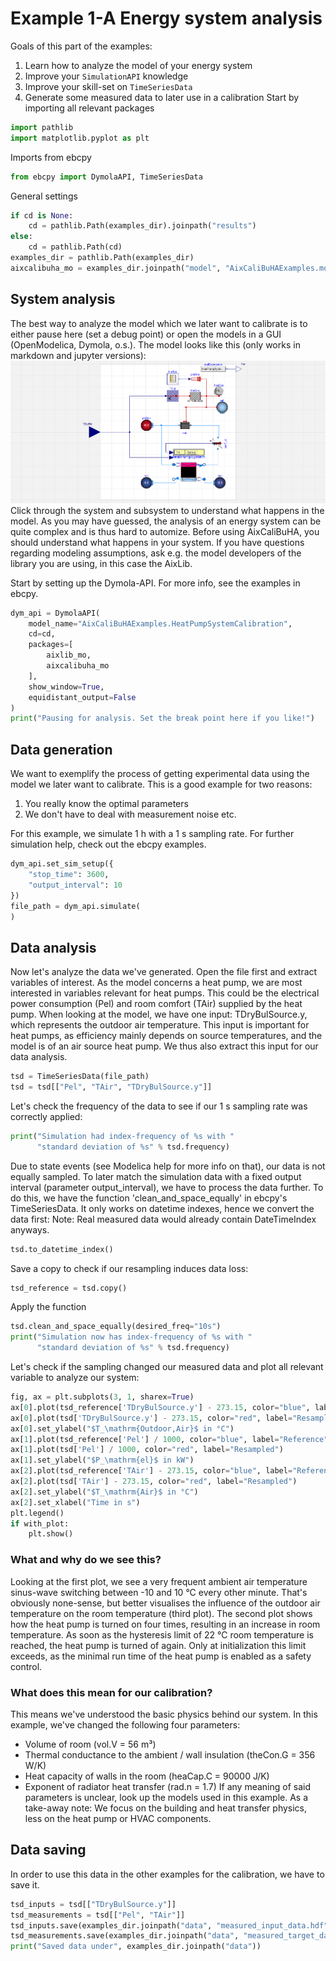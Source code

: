  # Example 1-A Energy system analysis
 Goals of this part of the examples:
 1. Learn how to analyze the model of your energy system
 2. Improve your `SimulationAPI` knowledge
 3. Improve your skill-set on `TimeSeriesData`
 4. Generate some measured data to later use in a calibration
 Start by importing all relevant packages
```python
import pathlib
import matplotlib.pyplot as plt
```
 Imports from ebcpy
```python
from ebcpy import DymolaAPI, TimeSeriesData
```
 General settings
```python
if cd is None:
    cd = pathlib.Path(examples_dir).joinpath("results")
else:
    cd = pathlib.Path(cd)
examples_dir = pathlib.Path(examples_dir)
aixcalibuha_mo = examples_dir.joinpath("model", "AixCaliBuHAExamples.mo")
```
 ## System analysis
 The best way to analyze the model which we later want to calibrate
 is to either pause here (set a debug point) or open the models in a GUI (OpenModelica, Dymola, o.s.).
 The model looks like this (only works in markdown and jupyter versions): ![img.png](../data/img_A.png)
 Click through the system and subsystem to understand what happens in the model.
 As you may have guessed, the analysis of an energy system can be quite complex
 and is thus hard to automize. Before using AixCaliBuHA, you should understand
 what happens in your system. If you have questions regarding modeling assumptions,
 ask e.g. the model developers of the library you are using,
 in this case the AixLib.

 Start by setting up the Dymola-API. For more info, see the examples in ebcpy.
```python
dym_api = DymolaAPI(
    model_name="AixCaliBuHAExamples.HeatPumpSystemCalibration",
    cd=cd,
    packages=[
        aixlib_mo,
        aixcalibuha_mo
    ],
    show_window=True,
    equidistant_output=False
)
print("Pausing for analysis. Set the break point here if you like!")
```
 ## Data generation
 We want to exemplify the process of getting experimental data using
 the model we later want to calibrate.
 This is a good example for two reasons:
 1. You really know the optimal parameters
 2. We don't have to deal with measurement noise etc.

 For this example, we simulate 1 h with a 1 s sampling rate.
 For further simulation help, check out the ebcpy examples.
```python
dym_api.set_sim_setup({
    "stop_time": 3600,
    "output_interval": 10
})
file_path = dym_api.simulate(
)
```
 ## Data analysis
 Now let's analyze the data we've generated.
 Open the file first and extract variables of interest.
 As the model concerns a heat pump, we are most interested in
 variables relevant for heat pumps. This could be the
 electrical power consumption (Pel) and room comfort (TAir)
 supplied by the heat pump.
 When looking at the model, we have one input:
 TDryBulSource.y, which represents the outdoor air temperature.
 This input is important for heat pumps, as efficiency mainly depends
 on source temperatures, and the model is of an air source heat pump.
 We thus also extract this input for our data analysis.
```python
tsd = TimeSeriesData(file_path)
tsd = tsd[["Pel", "TAir", "TDryBulSource.y"]]
```
 Let's check the frequency of the data to see if our 1 s sampling rate
 was correctly applied:
```python
print("Simulation had index-frequency of %s with "
      "standard deviation of %s" % tsd.frequency)
```
 Due to state events (see Modelica help for more info on that),
 our data is not equally sampled.
 To later match the simulation data with a fixed output interval (parameter output_interval),
 we have to process the data further.
 To do this, we have the function 'clean_and_space_equally' in ebcpy's TimeSeriesData.
 It only works on datetime indexes, hence we convert the data first:
 Note: Real measured data would already contain DateTimeIndex anyways.
```python
tsd.to_datetime_index()
```
 Save a copy to check if our resampling induces data loss:
```python
tsd_reference = tsd.copy()
```
 Apply the function
```python
tsd.clean_and_space_equally(desired_freq="10s")
print("Simulation now has index-frequency of %s with "
      "standard deviation of %s" % tsd.frequency)
```
 Let's check if the sampling changed our measured data and
 plot all relevant variable to analyze our system:
```python
fig, ax = plt.subplots(3, 1, sharex=True)
ax[0].plot(tsd_reference['TDryBulSource.y'] - 273.15, color="blue", label="Reference")
ax[0].plot(tsd['TDryBulSource.y'] - 273.15, color="red", label="Resampled")
ax[0].set_ylabel("$T_\mathrm{Outdoor,Air}$ in °C")
ax[1].plot(tsd_reference['Pel'] / 1000, color="blue", label="Reference")
ax[1].plot(tsd['Pel'] / 1000, color="red", label="Resampled")
ax[1].set_ylabel("$P_\mathrm{el}$ in kW")
ax[2].plot(tsd_reference['TAir'] - 273.15, color="blue", label="Reference")
ax[2].plot(tsd['TAir'] - 273.15, color="red", label="Resampled")
ax[2].set_ylabel("$T_\mathrm{Air}$ in °C")
ax[2].set_xlabel("Time in s")
plt.legend()
if with_plot:
    plt.show()
```
 ### What and why do we see this?
 Looking at the first plot, we see a very frequent ambient air temperature
 sinus-wave switching between -10 and 10 °C every other minute. That's obviously
 none-sense, but better visualises the influence of the outdoor air temperature
 on the room temperature (third plot).
 The second plot shows how the heat pump is turned on four times,
 resulting in an increase in room temperature. As soon as the hysteresis limit
 of 22 °C room temperature is reached, the heat pump is turned of again.
 Only at initialization this limit exceeds, as the minimal run time of the
 heat pump is enabled as a safety control.
 ### What does this mean for our calibration?
 This means we've understood the basic physics behind our system.
 In this example, we've changed the following four parameters:
 - Volume of room (vol.V = 56 m³)
 - Thermal conductance to the ambient / wall insulation (theCon.G = 356 W/K)
 - Heat capacity of walls in the room (heaCap.C = 90000 J/K)
 - Exponent of radiator heat transfer (rad.n = 1.7)
 If any meaning of said parameters is unclear, look up the models used in
 this example. As a take-away note: We focus on the building and heat transfer physics,
 less on the heat pump or HVAC components.
 ## Data saving
 In order to use this data in the other examples for the calibration, we have to save it.
```python
tsd_inputs = tsd[["TDryBulSource.y"]]
tsd_measurements = tsd[["Pel", "TAir"]]
tsd_inputs.save(examples_dir.joinpath("data", "measured_input_data.hdf"), key="example")
tsd_measurements.save(examples_dir.joinpath("data", "measured_target_data.hdf"), key="example")
print("Saved data under", examples_dir.joinpath("data"))
```
